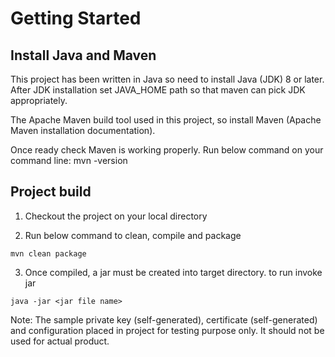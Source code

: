 # Getting Started

## Install Java and Maven
This project has been written in Java so need to install Java (JDK) 8 or later. After JDK installation set JAVA_HOME path so that maven can pick JDK appropriately. 

The Apache Maven build tool used in this project, so install Maven (Apache Maven installation documentation).

Once ready check Maven is working properly. Run below command on your command line:
mvn -version  

## Project build
1. Checkout the project on your local directory

2. Run below command to clean, compile and package
```
mvn clean package
```

3. Once compiled, a jar must be created into target directory. to run invoke jar
```
java -jar <jar file name>
```

Note: The sample private key (self-generated), certificate (self-generated) and configuration placed in project for testing purpose only. It should not be used for actual product.